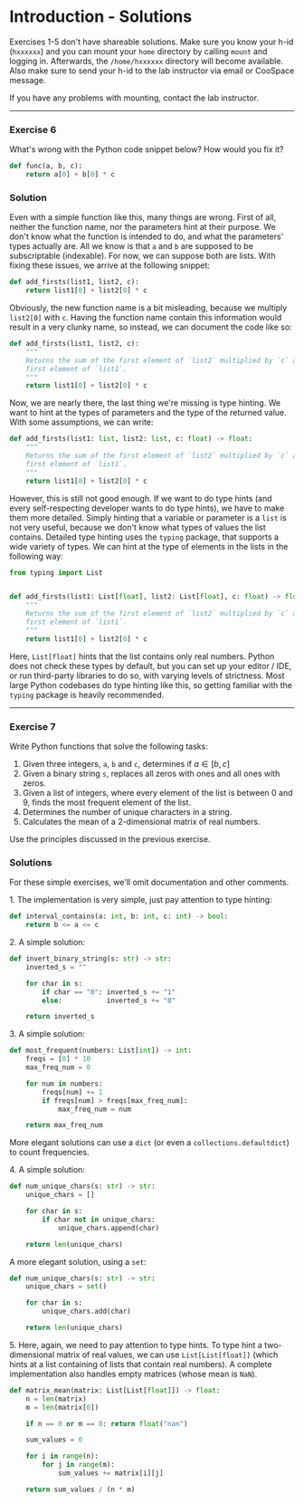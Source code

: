 # Introduction - Solutions

Exercises 1-5 don't have shareable solutions. Make sure you know your h-id (`hxxxxxx`) and you can mount your `home` directory by calling `mount` and logging in. Afterwards, the `/home/hxxxxxx` directory will become available. Also make sure to send your h-id to the lab instructor via email or CooSpace message.

If you have any problems with mounting, contact the lab instructor.

---

### Exercise 6

What's wrong with the Python code snippet below? How would you fix it?

```py
def func(a, b, c):
    return a[0] + b[0] * c
```

### Solution

Even with a simple function like this, many things are wrong. First of all, neither the function name, nor the parameters hint at their purpose. We don't know what the function is intended to do, and what the parameters' types actually are. All we know is that `a` and `b` are supposed to be subscriptable (indexable). For now, we can suppose both are lists. With fixing these issues, we arrive at the following snippet:

```py
def add_firsts(list1, list2, c):
    return list1[0] + list2[0] * c
```

Obviously, the new function name is a bit misleading, because we multiply `list2[0]` with `c`. Having the function name contain this information would result in a very clunky name, so instead, we can document the code like so:

```py
def add_firsts(list1, list2, c):
    """
    Returns the sum of the first element of `list2` multiplied by `c` and the
    first element of `list1`.
    """
    return list1[0] + list2[0] * c
```

Now, we are nearly there, the last thing we're missing is type hinting. We want to hint at the types of parameters and the type of the returned value. With some assumptions, we can write:

```py
def add_firsts(list1: list, list2: list, c: float) -> float:
    """
    Returns the sum of the first element of `list2` multiplied by `c` and the
    first element of `list1`.
    """
    return list1[0] + list2[0] * c
```

However, this is still not good enough. If we want to do type hints (and every self-respecting developer wants to do type hints), we have to make them more detailed. Simply hinting that a variable or parameter is a `list` is not very useful, because we don't know what types of values the list contains. Detailed type hinting uses the `typing` package, that supports a wide variety of types. We can hint at the type of elements in the lists in the following way:

```py
from typing import List


def add_firsts(list1: List[float], list2: List[float], c: float) -> float:
    """
    Returns the sum of the first element of `list2` multiplied by `c` and the
    first element of `list1`.
    """
    return list1[0] + list2[0] * c
```

Here, `List[float]` hints that the list contains only real numbers. Python does not check these types by default, but you can set up your editor / IDE, or run third-party libraries to do so, with varying levels of strictness. Most large Python codebases do type hinting like this, so getting familiar with the `typing` package is heavily recommended.

---

### Exercise 7

Write Python functions that solve the following tasks:
1. Given three integers, `a`, `b` and `c`, determines if $a \in [b, c]$
2. Given a binary string `s`, replaces all zeros with ones and all ones with zeros.
3. Given a list of integers, where every element of the list is between 0 and 9, finds the most frequent element of the list.
4. Determines the number of unique characters in a string.
5. Calculates the mean of a 2-dimensional matrix of real numbers.

Use the principles discussed in the previous exercise.

### Solutions

For these simple exercises, we'll omit documentation and other comments.

1\. The implementation is very simple, just pay attention to type hinting:

```py
def interval_contains(a: int, b: int, c: int) -> bool:
    return b <= a <= c
```

2\. A simple solution:

```py
def invert_binary_string(s: str) -> str:
    inverted_s = ""

    for char in s:
        if char == "0": inverted_s += "1"
        else:           inverted_s += "0"

    return inverted_s
```

3\. A simple solution:

```py
def most_frequent(numbers: List[int]) -> int:
    freqs = [0] * 10
    max_freq_num = 0

    for num in numbers:
        freqs[num] += 1
        if freqs[num] > freqs[max_freq_num]:
            max_freq_num = num

    return max_freq_num
```

More elegant solutions can use a `dict` (or even a `collections.defaultdict`) to count frequencies.

4\. A simple solution:

```py
def num_unique_chars(s: str) -> str:
    unique_chars = []

    for char in s:
        if char not in unique_chars:
            unique_chars.append(char)

    return len(unique_chars)
```

A more elegant solution, using a `set`:
```py
def num_unique_chars(s: str) -> str:
    unique_chars = set()

    for char in s:
        unique_chars.add(char)

    return len(unique_chars)
```

5\. Here, again, we need to pay attention to type hints. To type hint a two-dimensional matrix of real values, we can use `List[List[float]]` (which hints at a list containing of lists that contain real numbers). A complete implementation also handles empty matrices (whose mean is `NaN`).

```py
def matrix_mean(matrix: List[List[float]]) -> float:
    n = len(matrix)
    m = len(matrix[0])

    if n == 0 or m == 0: return float("nan")

    sum_values = 0

    for i in range(n):
        for j in range(m):
            sum_values += matrix[i][j]

    return sum_values / (n * m)
```
